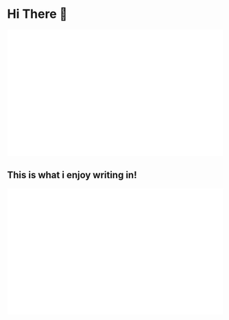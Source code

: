 # Hi There  👋

![](https://github.com/corey-sprung-telus/github-stats/blob/master/generated/overview.svg)

## This is what i enjoy writing in!

![](https://github.com/corey-sprung-telus/github-stats/blob/master/generated/languages.svg)




